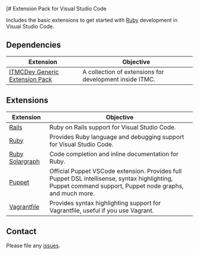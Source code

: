 [# Extension Pack for Visual Studio Code

Includes the basic extensions to get started with [Ruby]([h](https://www.ruby-lang.org)) development in Visual Studio Code.

## Dependencies

Extension | Objective
--------- | ---------
[ITMCDev Generic Extension Pack](https://marketplace.visualstudio.com/items?itemName=itmcdev.generic-extension-pack) | A collection of extensions for development inside ITMC.

## Extensions

Extension | Objective
--------- | ---------
[Rails](https://marketplace.visualstudio.com/items?itemName=bung87.rails) | Ruby on Rails support for Visual Studio Code.
[Ruby](https://marketplace.visualstudio.com/items?itemName=rebornix.ruby) | Provides Ruby language and debugging support for Visual Studio Code.
[Ruby Solargraph](https://marketplace.visualstudio.com/items?itemName=castwide.solargraph) | Code completion and inline documentation for Ruby.
[Puppet](https://marketplace.visualstudio.com/items?itemName=jpogran.puppet-vscode) | Official Puppet VSCode extension. Provides full Puppet DSL intellisense, syntax highlighting, Puppet command support, Puppet node graphs, and much more.
[Vagrantfile](https://marketplace.visualstudio.com/items?itemName=marcostazi.vs-code-vagrantfile) | Provides syntax highlighting support for Vagrantfile, useful if you use Vagrant.

## Contact

Please file any [issues](https://github.com/itmcdev/vscode-extensions/issues).